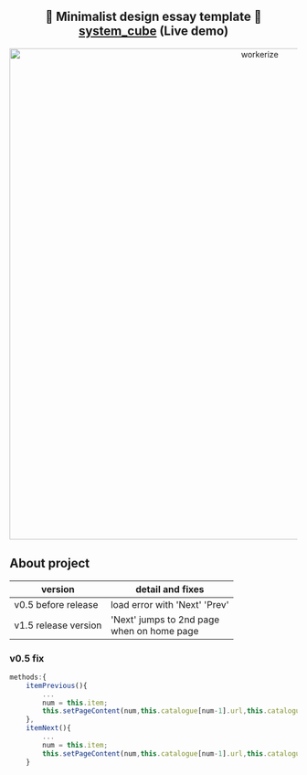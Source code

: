<h2 align="center">
  🔖 Minimalist design essay template 📎 <a href="https://0x66you.github.io/system_cube/">system_cube</a>&nbsp;(Live demo)
</h2>

<p align="center"><img src="https://i.postimg.cc/WpJVCQKQ/LIST-UM-2.png" width="860" alt="workerize"></p>

## About project
version | detail and fixes
------------ | -------------
v0.5 before release | load error with 'Next' 'Prev'
v1.5 release version | 'Next' jumps to 2nd page<br>when on home page
### v0.5 fix
```js
methods:{
    itemPrevious(){
        ...
        num = this.item;
        this.setPageContent(num,this.catalogue[num-1].url,this.catalogue[num-1].id)
    },
    itemNext(){
        ...
        num = this.item;
        this.setPageContent(num,this.catalogue[num-1].url,this.catalogue[num-1].id)
    }
```
